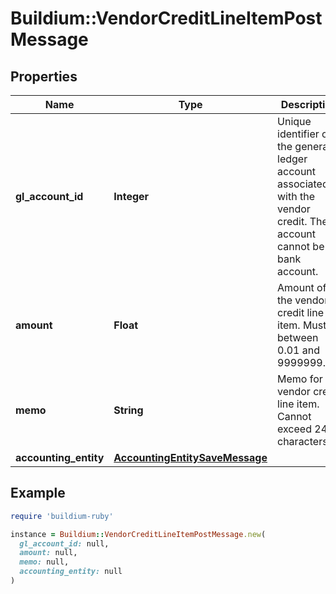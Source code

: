 # Buildium::VendorCreditLineItemPostMessage

## Properties

| Name | Type | Description | Notes |
| ---- | ---- | ----------- | ----- |
| **gl_account_id** | **Integer** | Unique identifier of the general ledger account associated with the vendor credit. The account cannot be a bank account. |  |
| **amount** | **Float** | Amount of the vendor credit line item. Must be between 0.01 and 9999999.99. |  |
| **memo** | **String** | Memo for the vendor credit line item. Cannot exceed 240 characters. | [optional] |
| **accounting_entity** | [**AccountingEntitySaveMessage**](AccountingEntitySaveMessage.md) |  |  |

## Example

```ruby
require 'buildium-ruby'

instance = Buildium::VendorCreditLineItemPostMessage.new(
  gl_account_id: null,
  amount: null,
  memo: null,
  accounting_entity: null
)
```

